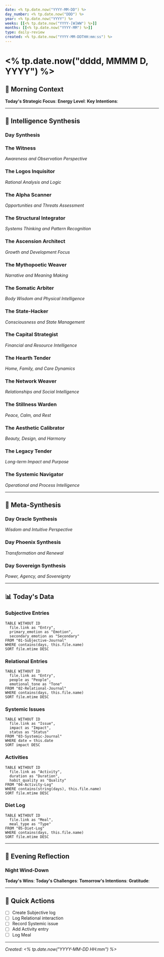 ```yaml
---
date: <% tp.date.now("YYYY-MM-DD") %>
day_number: <% tp.date.now("DDD") %>
year: <% tp.date.now("YYYY") %>
weeks: [[<% tp.date.now("YYYY-[W]WW") %>]]
months: [[<% tp.date.now("YYYY-MM") %>]]
type: daily-review
created: <% tp.date.now("YYYY-MM-DDTHH:mm:ss") %>
---
```


# <% tp.date.now("dddd, MMMM D, YYYY") %>

## 🌅 Morning Context

**Today's Strategic Focus**: 
**Energy Level**: 
**Key Intentions**: 

---

## 🧠 Intelligence Synthesis

### Day Synthesis

### The Witness
*Awareness and Observation Perspective*

### The Logos Inquisitor
*Rational Analysis and Logic*

### The Alpha Scanner
*Opportunities and Threats Assessment*

### The Structural Integrator
*Systems Thinking and Pattern Recognition*

### The Ascension Architect
*Growth and Development Focus*

### The Mythopoetic Weaver
*Narrative and Meaning Making*

### The Somatic Arbiter
*Body Wisdom and Physical Intelligence*

### The State-Hacker
*Consciousness and State Management*

### The Capital Strategist
*Financial and Resource Intelligence*

### The Hearth Tender
*Home, Family, and Care Dynamics*

### The Network Weaver
*Relationships and Social Intelligence*

### The Stillness Warden
*Peace, Calm, and Rest*

### The Aesthetic Calibrator
*Beauty, Design, and Harmony*

### The Legacy Tender
*Long-term Impact and Purpose*

### The Systemic Navigator
*Operational and Process Intelligence*

---

## 🎯 Meta-Synthesis

### Day Oracle Synthesis
*Wisdom and Intuitive Perspective*

### Day Phoenix Synthesis
*Transformation and Renewal*

### Day Sovereign Synthesis
*Power, Agency, and Sovereignty*

---

## 📊 Today's Data

### Subjective Entries
```dataview
TABLE WITHOUT ID
  file.link as "Entry",
  primary_emotion as "Emotion",
  secondary_emotion as "Secondary"
FROM "01-Subjective-Journal"
WHERE contains(days, this.file.name)
SORT file.mtime DESC
```

### Relational Entries
```dataview
TABLE WITHOUT ID
  file.link as "Entry",
  people as "People",
  emotional_tone as "Tone"
FROM "02-Relational-Journal"
WHERE contains(days, this.file.name)
SORT file.mtime DESC
```

### Systemic Issues
```dataview
TABLE WITHOUT ID
  file.link as "Issue",
  impact as "Impact",
  status as "Status"
FROM "03-Systemic-Journal"
WHERE date = this.date
SORT impact DESC
```

### Activities
```dataview
TABLE WITHOUT ID
  file.link as "Activity",
  duration as "Duration",
  habit_quality as "Quality"
FROM "04-Activity-Log"
WHERE contains(string(days), this.file.name)
SORT file.mtime DESC
```

### Diet Log
```dataview
TABLE WITHOUT ID
  file.link as "Meal",
  meal_type as "Type"
FROM "05-Diet-Log"
WHERE contains(days, this.file.name)
SORT file.mtime DESC
```

---

## 🌙 Evening Reflection

### Night Wind-Down

**Today's Wins**: 
**Today's Challenges**: 
**Tomorrow's Intentions**: 
**Gratitude**: 

---

## 🔗 Quick Actions

- [ ] Create Subjective log
- [ ] Log Relational interaction
- [ ] Record Systemic issue
- [ ] Add Activity entry
- [ ] Log Meal

---

*Created: <% tp.date.now("YYYY-MM-DD HH:mm") %>*
